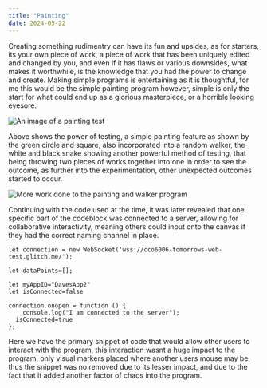 ```yaml
---
title: "Painting"
date: 2024-05-22
---
```

Creating something rudimentry can have its fun and upsides, as for starters, its your own piece of work, a piece of work that has been uniquely edited and changed by you, and even if it has flaws or various 
downsides, what makes it worthwhile, is the knowledge that you had the power to change and create. Making simple programs is entertaining as it is thoughtful, for me this would be the simple painting program
however, simple is only the start for what could end up as a glorious masterpiece, or a horrible looking eyesore.


![An image of a painting test](/My-coding-blog/_posts/images/snakegametest.png)

Above shows the power of testing, a simple painting feature as shown by the green circle and square, also incorporated into a random walker, the white and black snake showing another powerful method of testing,
that being throwing two pieces of works together into one in order to see the outcome, as further into the experimentation, other unexpected outcomes started to occur.

![More work done to the painting and walker program](/My-coding-blog/_posts/images/snakegametest2.png)

Continuing with the code used at the time, it was later revealed that one specific part of the codeblock was connected to a server, allowing for collaborative interactivity, meaning others could input onto
the canvas if they had the correct naming channel in place.

```
let connection = new WebSocket('wss://cco6006-tomorrows-web-test.glitch.me/');

let dataPoints=[];

let myAppID="DavesApp2"
let isConnected=false

connection.onopen = function () {
    console.log("I am connected to the server");
  isConnected=true
};
```
Here we have the primary snippet of code that would allow other users to interact with the program, this interaction wasnt a huge impact to the program, only visual markers placed where another
users mouse may be, thus the snippet was no removed due to its lesser impact, and due to the fact that it added another factor of chaos into the program.
